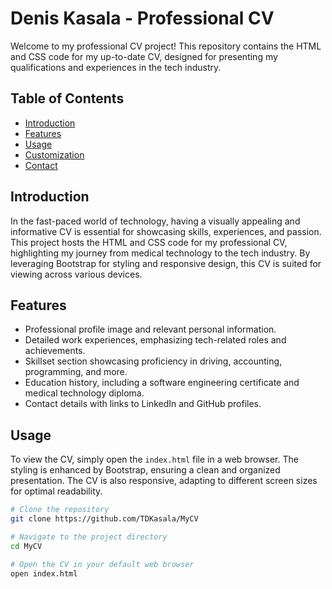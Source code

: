 # Denis Kasala - Professional CV

Welcome to my professional CV project! This repository contains the HTML and CSS code for my up-to-date CV, designed for presenting my qualifications and experiences in the tech industry.

## Table of Contents

- [Introduction](#introduction)
- [Features](#features)
- [Usage](#usage)
- [Customization](#customization)
- [Contact](#contact)

## Introduction

In the fast-paced world of technology, having a visually appealing and informative CV is essential for showcasing skills, experiences, and passion. This project hosts the HTML and CSS code for my professional CV, highlighting my journey from medical technology to the tech industry. By leveraging Bootstrap for styling and responsive design, this CV is suited for viewing across various devices.

## Features

- Professional profile image and relevant personal information.
- Detailed work experiences, emphasizing tech-related roles and achievements.
- Skillset section showcasing proficiency in driving, accounting, programming, and more.
- Education history, including a software engineering certificate and medical technology diploma.
- Contact details with links to LinkedIn and GitHub profiles.

## Usage

To view the CV, simply open the `index.html` file in a web browser. The styling is enhanced by Bootstrap, ensuring a clean and organized presentation. The CV is also responsive, adapting to different screen sizes for optimal readability.

```bash
# Clone the repository
git clone https://github.com/TDKasala/MyCV

# Navigate to the project directory
cd MyCV

# Open the CV in your default web browser
open index.html

